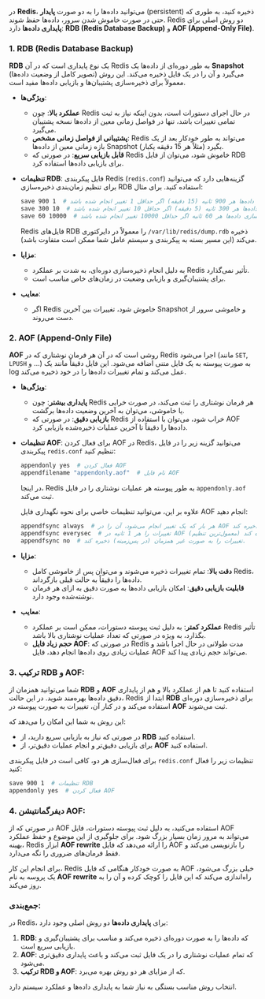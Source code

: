 در **Redis**، می‌توانید داده‌ها را به دو صورت **پایدار** (persistent) ذخیره کنید، به طوری که حتی در صورت خاموش شدن سرور، داده‌ها حفظ شوند. Redis دو روش اصلی برای **پایداری داده‌ها** دارد: **RDB (Redis Database Backup)** و **AOF (Append-Only File)**.

### 1. **RDB (Redis Database Backup)**

**RDB** یک نوع پایداری است که در آن Redis به طور دوره‌ای از داده‌ها یک **Snapshot** (تصویر کامل از وضعیت داده‌ها) می‌گیرد و آن را در یک فایل ذخیره می‌کند. این روش معمولاً برای ذخیره‌سازی پشتیبان‌ها و بازیابی داده‌ها مفید است.

- **ویژگی‌ها**:
  - **عملکرد بالا**: چون Redis در حال اجرای دستورات است، بدون اینکه نیاز به ثبت تمامی تغییرات باشد، تنها در فواصل زمانی معین از داده‌ها نسخه پشتیبان می‌گیرد.
  - **پشتیبانی از فواصل زمانی مشخص**: Redis می‌تواند به طور خودکار بعد از یک بازه زمانی معین از داده‌ها Snapshot بگیرد (مثلاً هر 15 دقیقه یکبار).
  - **قابل بازیابی سریع**: در صورتی که Redis خاموش شود، می‌توان از فایل RDB برای بازیابی داده‌ها استفاده کرد.
  
- **تنظیمات RDB**:
  فایل پیکربندی Redis (`redis.conf`) گزینه‌هایی دارد که می‌توانید برای تنظیم زمان‌بندی ذخیره‌سازی RDB استفاده کنید. برای مثال:

  ```bash
  save 900 1  # ذخیره‌سازی داده‌ها هر 900 ثانیه (15 دقیقه) اگر حداقل 1 تغییر انجام شده باشد.
  save 300 10  # ذخیره‌سازی داده‌ها هر 300 ثانیه (5 دقیقه) اگر حداقل 10 تغییر انجام شده باشد.
  save 60 10000  # ذخیره‌سازی داده‌ها هر 60 ثانیه اگر حداقل 10000 تغییر انجام شده باشد.
  ```

  Redis فایل‌های RDB را معمولاً در دایرکتوری `/var/lib/redis/dump.rdb` ذخیره می‌کند (این مسیر بسته به پیکربندی و سیستم عامل شما ممکن است متفاوت باشد).

- **مزایا**:
  - به دلیل انجام ذخیره‌سازی دوره‌ای، به شدت بر عملکرد Redis تأثیر نمی‌گذارد.
  - برای پشتیبان‌گیری و بازیابی وضعیت در زمان‌های خاص مناسب است.
  
- **معایب**:
  - اگر Redis خاموش شود، تغییرات بین آخرین Snapshot و خاموشی سرور از دست می‌روند.

### 2. **AOF (Append-Only File)**

**AOF** روشی است که در آن هر فرمان نوشتاری که در Redis اجرا می‌شود (مانند `SET`, `LPUSH` و ...) به صورت پیوسته به یک فایل متنی اضافه می‌شود. این فایل دقیقاً مانند یک log عمل می‌کند و تمام تغییرات داده‌ها را در خود ذخیره می‌کند.

- **ویژگی‌ها**:
  - **پایداری بیشتر**: چون Redis هر فرمان نوشتاری را ثبت می‌کند، در صورت خرابی یا خاموشی، می‌توان به آخرین وضعیت داده‌ها برگشت.
  - **بازیابی دقیق**: در صورتی که Redis خراب شود، می‌توان با استفاده از AOF داده‌ها را دقیقاً تا آخرین عملیات ذخیره‌شده بازیابی کرد.
  
- **تنظیمات AOF**:
  برای فعال کردن AOF در Redis، می‌توانید گزینه زیر را در فایل پیکربندی `redis.conf` تنظیم کنید:

  ```bash
  appendonly yes  # فعال کردن AOF
  appendfilename "appendonly.aof"  # نام فایل AOF
  ```

  در اینجا، Redis به طور پیوسته هر عملیات نوشتاری را در فایل `appendonly.aof` ثبت می‌کند.

  علاوه بر این، می‌توانید تنظیمات خاصی برای نحوه نگهداری فایل AOF انجام دهید:

  ```bash
  appendfsync always  # هر بار که یک تغییر انجام می‌شود، آن را در AOF ذخیره کند.
  appendfsync everysec  # تغییرات را هر 1 ثانیه در AOF ذخیره کند (معمول‌ترین تنظیم).
  appendfsync no  # تغییرات را به صورت غیر همزمان (در پس‌زمینه) ذخیره کند.
  ```

- **مزایا**:
  - **دقت بالا**: تمام تغییرات ذخیره می‌شوند و می‌توان پس از خاموشی کامل Redis، داده‌ها را دقیقاً به حالت قبلی بازگرداند.
  - **قابلیت بازیابی دقیق**: امکان بازیابی داده‌ها به صورت دقیق به ازای هر فرمان نوشته‌شده وجود دارد.

- **معایب**:
  - **عملکرد کمتر**: به دلیل ثبت پیوسته دستورات، ممکن است بر عملکرد Redis تأثیر بگذارد، به ویژه در صورتی که تعداد عملیات نوشتاری بالا باشد.
  - **حجم زیاد فایل AOF**: در صورتی که Redis مدت طولانی در حال اجرا باشد و عملیات زیادی روی داده‌ها انجام دهد، فایل AOF می‌تواند حجم زیادی پیدا کند.

### 3. **ترکیب RDB و AOF**:

شما می‌توانید همزمان از **RDB** و **AOF** استفاده کنید تا هم از عملکرد بالا و هم از پایداری دقیق داده‌ها بهره‌مند شوید. در این حالت، Redis ابتدا از **RDB** برای ذخیره‌سازی دوره‌ای استفاده می‌کند و در کنار آن، تغییرات به صورت پیوسته در **AOF** ثبت می‌شوند.

این روش به شما این امکان را می‌دهد که:
- در صورتی که نیاز به بازیابی سریع دارید، از **RDB** استفاده کنید.
- برای بازیابی دقیق‌تر و انجام عملیات دقیق‌تر، از **AOF** استفاده کنید.

برای فعال‌سازی هر دو، کافی است در فایل پیکربندی `redis.conf` تنظیمات زیر را فعال کنید:

```bash
save 900 1  # تنظیمات RDB
appendonly yes  # فعال کردن AOF
```

### 4. **دیفرگمانتیشن AOF**:
در صورتی که از AOF استفاده می‌کنید، به دلیل ثبت پیوسته دستورات، فایل AOF می‌تواند به مرور زمان بسیار بزرگ شود. برای جلوگیری از این موضوع و حفظ عملکرد بهینه، Redis ابزار **AOF rewrite** را ارائه می‌دهد که فایل AOF را بازنویسی می‌کند و فقط فرمان‌های ضروری را نگه می‌دارد.

برای انجام این کار، Redis به صورت خودکار هنگامی که فایل AOF خیلی بزرگ می‌شود، یک پروسه به نام **AOF rewrite** راه‌اندازی می‌کند که این فایل را کوچک کرده و آن را به روز می‌کند.

### جمع‌بندی:
در Redis، برای **پایداری داده‌ها** دو روش اصلی وجود دارد:

1. **RDB**: که داده‌ها را به صورت دوره‌ای ذخیره می‌کند و مناسب برای پشتیبان‌گیری و بازیابی سریع است.
2. **AOF**: که تمام عملیات نوشتاری را در یک فایل ثبت می‌کند و باعث پایداری دقیق‌تری می‌شود.
3. **ترکیب RDB و AOF**: که از مزایای هر دو روش بهره می‌برد.

انتخاب روش مناسب بستگی به نیاز شما به پایداری داده‌ها و عملکرد سیستم دارد.
